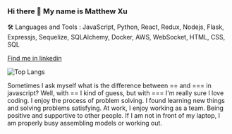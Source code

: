 ### Hi there 👋 My name is Matthew Xu

🛠 Languages and Tools :
JavaScript, Python, React, Redux, Nodejs, Flask, Expressjs, Sequelize, SQLAlchemy, Docker, AWS, WebSocket, HTML, CSS, SQL

[Find me in linkedin](www.linkedin.com/in/matthew-xu-3360a5176)

![Top Langs](https://github-readme-stats.vercel.app/api/top-langs/?username=matt7xu&layout=compact&theme=tokyonight)

Sometimes I ask myself what is the difference between == and === in javascript? Well, with == I kind of guess, but with === I'm really sure I love coding. I enjoy the process of problem solving. I found learning new things and solving problems satisfying.
At work, I enjoy working as a team. Being positive and supportive to other people.
If I am not in front of my laptop, I am properly busy assembling models or working out.


